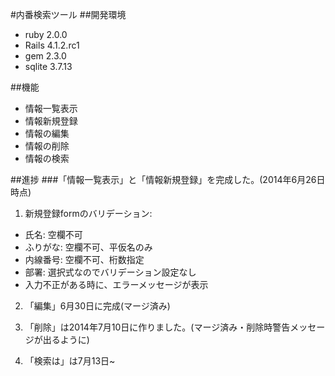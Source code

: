 #内番検索ツール
##開発環境
  - ruby 2.0.0
  - Rails 4.1.2.rc1
  - gem 2.3.0
  - sqlite 3.7.13

##機能
  - 情報一覧表示
  - 情報新規登録
  - 情報の編集
  - 情報の削除
  - 情報の検索

##進捗
###「情報一覧表示」と「情報新規登録」を完成した。(2014年6月26日時点)
1. 新規登録formのバリデーション:
  - 氏名: 空欄不可
  - ふりがな: 空欄不可、平仮名のみ
  - 内線番号: 空欄不可、桁数指定
  - 部署: 選択式なのでバリデーション設定なし
  - 入力不正がある時に、エラーメッセージが表示

2. 「編集」6月30日に完成(マージ済み)

3. 「削除」は2014年7月10日に作りました。(マージ済み・削除時警告メッセージが出るように)

4. 「検索は」は7月13日~ 


